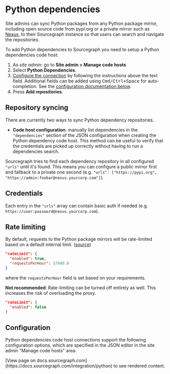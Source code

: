 # Python dependencies

Site admins can sync Python packages from any Python package mirror, including open source code from pypi.org or a private mirror such as [Nexus](https://www.sonatype.com/products/nexus-repository), to their Sourcegraph instance so that users can search and navigate the repositories.

To add Python dependencies to Sourcegraph you need to setup a Python dependencies code host:

1. As *site admin*: go to **Site admin > Manage code hosts**
1. Select **Python Dependencies**.
1. [Configure the connection](#configuration) by following the instructions above the text field. Additional fields can be added using <kbd>Cmd/Ctrl+Space</kbd> for auto-completion. See the [configuration documentation below](#configuration).
1. Press **Add repositories**.

## Repository syncing

There are currently two ways to sync Python dependency repositories.

* **Code host configuration**: manually list dependencies in the `"dependencies"` section of the JSON configuration when creating the Python dependency code host. This method can be useful to verify that the credentials are picked up correctly without having to run a dependencies search.

Sourcegraph tries to find each dependency repository in all configured `"urls"` until it's found. This means you can configure a public mirror first and fallback to a private one second (e.g. `"urls": ["https://pypi.org", "https://admin:foobar@nexus.yourcorp.com"]`).

## Credentials

Each entry in the `"urls"` array can contain basic auth if needed (e.g. `https://user:password@nexus.yourcorp.com`).

## Rate limiting

By default, requests to the Python package mirrors will be rate-limited based on a default internal limit. ([source](https://github.com/sourcegraph/sourcegraph/blob/main/schema/python-packages.schema.json))

```json
"rateLimit": {
  "enabled": true,
  "requestsPerHour": 57600.0
}
```
where the `requestsPerHour` field is set based on your requirements.

**Not recommended**: Rate-limiting can be turned off entirely as well.
This increases the risk of overloading the proxy.

```json
"rateLimit": {
  "enabled": false
}
```

## Configuration

Python dependencies code host connections support the following configuration options, which are specified in the JSON editor in the site admin "Manage code hosts" area.

<div markdown-func=jsonschemadoc jsonschemadoc:path="admin/external_service/python-packages.schema.json">[View page on docs.sourcegraph.com](https://docs.sourcegraph.com/integration/python) to see rendered content.</div>
